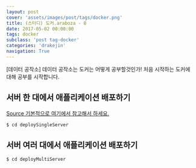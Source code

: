 ```yaml
---
layout: post
cover: 'assets/images/post/tags/docker.png'
title: (스터디) 도커.araboza - 8
date: 2017-05-02 00:00:00
tags: docker
subclass: 'post tag-docker'
categories: 'drakejin'
navigation: True
---
```

[데이터 공작소] 데이터 공작소는 도커는 어떻게 공부할것인가! 처음 시작하는 도커에 대해 공부를 시작합니다.




## 서버 한 대에서 애플리케이션 배포하기

[Source 기본적으로 여기에서 참고해서 하세요. ](https://github.com/drake-jin/docker-study/tree/master/ch08)

``` bash
$ cd deploySingleServer
```

## 서버 여러 대에서 애플리케이션 배포하기

``` bash
$ cd deployMultiServer
```
